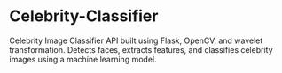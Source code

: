 # Celebrity-Classifier
Celebrity Image Classifier API built using Flask, OpenCV, and wavelet transformation. Detects faces, extracts features, and classifies celebrity images using a machine learning model.
